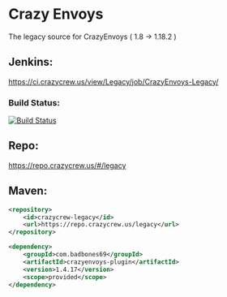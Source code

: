 # Crazy Envoys
The legacy source for CrazyEnvoys ( 1.8 -> 1.18.2 )

## Jenkins:
https://ci.crazycrew.us/view/Legacy/job/CrazyEnvoys-Legacy/

### Build Status:
[![Build Status](https://ci.crazycrew.us/view/Legacy/job/CrazyEnvoys-Legacy/badge/icon)](https://ci.crazycrew.us/view/Legacy/job/CrazyEnvoys-Legacy/)

## Repo:
https://repo.crazycrew.us/#/legacy

## Maven:
```xml
<repository>
    <id>crazycrew-legacy</id>
    <url>https://repo.crazycrew.us/legacy</url>
</repository>

<dependency>
    <groupId>com.badbones69</groupId>
    <artifactId>crazyenvoys-plugin</artifactId>
    <version>1.4.17</version>
    <scope>provided</scope>
</dependency>
```